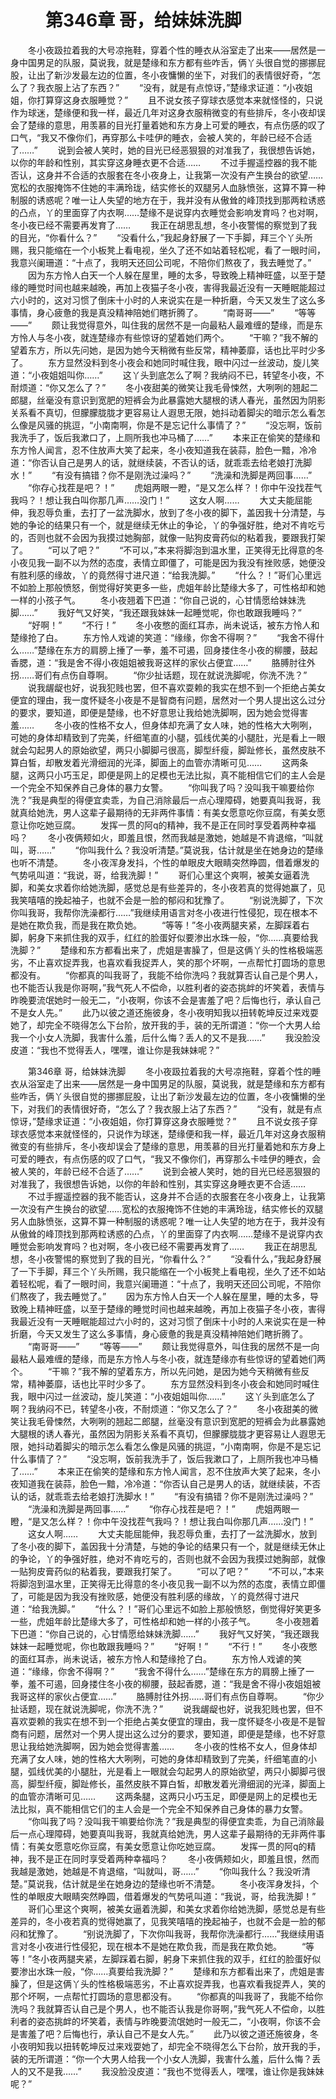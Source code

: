 # 　　第346章 哥，给妹妹洗脚
　　冬小夜趿拉着我的大号凉拖鞋，穿着个性的睡衣从浴室走了出来——居然是一身中国男足的队服，莫说我，就是楚缘和东方都有些咋舌，俩丫头很自觉的挪挪屁股，让出了新沙发最左边的位置，冬小夜慵懒的坐下，对我们的表情很好奇，“怎么了？我衣服上沾了东西？”
　　“没有，就是有点惊讶，”楚缘求证道：“小夜姐姐，你打算穿这身衣服睡觉？”
　　且不说女孩子穿球衣感觉本来就怪怪的，只说作为球迷，楚缘便和我一样，最近几年对这身衣服稍微变的有些排斥，冬小夜却误会了楚缘的意思，用羡慕的目光打量着她和东方身上可爱的睡衣，有点伤感的叹了口气，“我又不像你们，再穿那么卡哇伊的睡衣，会被人笑的，年龄已经不合适了……”
　　说到会被人笑时，她的目光已经恶狠狠的对准我了，我很想告诉她，以你的年龄和性别，其实穿这身睡衣更不合适……
　　不过手握遥控器的我不能否认，这身并不合适的衣服套在冬小夜身上，让我第一次没有产生换台的欲望……宽松的衣服掩饰不住她的丰满玲珑，结实修长的双腿另人血脉愤张，这算不算一种制服的诱惑呢？唯一让人失望的地方在于，我并没有从傲耸的峰顶找到那两粒诱惑的凸点，丫的里面穿了内衣啊……楚缘不是说穿内衣睡觉会影响发育吗？也对啊，冬小夜已经不需要再发育了……
　　我正在胡思乱想，冬小夜警惕的察觉到了我的目光，“你看什么？”
　　“没看什么，”我起身舒展了一下手脚，拜三个丫头所赐，我只能缩在一个小板凳上看电视，坐久了还不如站着轻松呢，看了一眼时间，我意兴阑珊道：“十点了，我明天还回公司呢，不陪你们熬夜了，我去睡觉了。”
　　因为东方怜人白天一个人躲在屋里，睡的太多，导致晚上精神旺盛，以至于楚缘的睡觉时间也越来越晚，再加上夜猫子冬小夜，害得我最近没有一天睡眠能超过六小时的，这对习惯了倒床十小时的人来说实在是一种折磨，今天又发生了这么多事情，身心疲惫的我是真没精神陪她们瞎折腾了。
　　“南哥哥——”
　　“等等——”
　　颇让我觉得意外，叫住我的居然不是一向最粘人最难缠的楚缘，而是东方怜人与冬小夜，就连楚缘亦有些惊讶的望着她们两个。
　　“干嘛？”我不解的望着东方，所以先问她，是因为她今天稍微有些反常，精神萎靡，话也比平时少多了。
　　东方显然没料到冬小夜会和她同时喊住我，眼中闪过一丝波动，旋儿笑道：“小夜姐姐叫你……”
　　这丫头到底怎么了啊？我纳闷不已，转望冬小夜，不耐烦道：“你又怎么了？”
　　冬小夜甜美的微笑让我毛骨悚然，大咧咧的翘起二郎腿，丝毫没有意识到宽肥的短裤会为此暴露她大腿根的诱人春光，虽然因为阴影关系看不真切，但朦朦胧胧才更容易让人遐思无限，她抖动着脚尖的暗示怎么看怎么像是风骚的挑逗，“小南南啊，你是不是忘记什么事情了？”
　　“没忘啊，饭前我洗手了，饭后我漱口了，上厕所我也冲马桶了……”
　　本来正在偷笑的楚缘和东方怜人闻言，忍不住放声大笑了起来，冬小夜知道我在装蒜，脸色一黯，冷冷道：“你否认自己是男人的话，就继续装，不否认的话，就乖乖去给老娘打洗脚水！”
　　“有没有搞错？你不是刚洗过澡吗？”
　　“洗澡和洗脚是两回事……”
　　“你存心找茬是吧？！”
　　虎姐两眼一瞪，“是又怎么样？！你中午没找茬气我吗？！想让我白叫你那几声……没门！”
　　这女人啊……
　　大丈夫能屈能伸，我忍辱负重，去打了一盆洗脚水，放到了冬小夜的脚下，盖因我十分清楚，与她的争论的结果只有一个，就是继续无休止的争论，丫的争强好胜，绝对不肯吃亏的，否则也就不会因为我摸过她胸部，就像一贴狗皮膏药似的粘着我，要跟我打架了。
　　“可以了吧？”
　　“不可以，”本来将脚泡到温水里，正笑得无比得意的冬小夜见我一副不以为然的态度，表情立即僵了，可能是因为我没有挫败感，她便没有胜利感的缘故，丫的竟然得寸进尺道：“给我洗脚。”
　　“什么？！”哥们心里远不如脸上那般愤怒，倒觉得好笑更多一些，虎姐年龄比楚缘大多了，可性格却和她一样的小孩子气。
　　冬小夜翘着下巴道：“你自己说的，心甘情愿给妹妹洗脚……”
　　我好气又好笑，“我还跟我妹妹一起睡觉呢，你也敢跟我睡吗？”
　　“好啊！”
　　“不行！”
　　冬小夜憋的面红耳赤，尚未说话，被东方怜人和楚缘抢了白。
　　东方怜人戏谑的笑道：“缘缘，你舍不得啊？”
　　“我舍不得什么……”楚缘在东方的肩膀上捶了一拳，羞不可遏，回身搂住冬小夜的柳腰，鼓起香腮，道：“我是舍不得小夜姐姐被我哥这样的家伙占便宜……”
　　胳膊肘往外拐……哥们有点伤自尊啊。
　　“你少扯话题，现在就说洗脚呢，你洗不洗？”
　　说我龌龊也好，说我犯贱也罢，但不喜欢耍赖的我实在想不到一个拒绝占美女便宜的理由，我一度怀疑冬小夜是不是智商有问题，居然对一个男人提出这么过分的要求，要知道，即便是楚缘，也不好意思让我给她洗脚啊，因为她会觉得害羞……
　　冬小夜的性格不女人，但身体却充满了女人味，她的性格大大咧咧，可她的身体却精致到了完美，纤细笔直的小腿，弧线优美的小腿肚，光是看上一眼就会勾起男人的原始欲望，两只小脚脚弓很高，脚型纤瘦，脚趾修长，虽然皮肤不算白皙，却散发着光滑细润的光泽，脚面上的血管亦清晰可见……
　　这两条腿，这两只小巧玉足，即便是网上的足模也无法比拟，真不能相信它们的主人会是一个完全不知保养自己身体的暴力女警。
　　“你叫我了吗？没叫我干嘛要给你洗？”我是典型的得便宜卖乖，为自己消除最后一点心理障碍，她要真叫我哥，我就真给她洗，男人这辈子最期待的无非两件事情：有美女愿意吃你豆腐，有美女愿意让你吃她豆腐。
　　发挥一贯的阿q的精神，我不是正在同时享受着两种幸福吗？
　　冬小夜俩颊如火，即羞且恨，然而我越是激她，她越是不肯退缩，“叫就叫，哥……”
　　“你叫我什么？我没听清楚。”莫说我，估计就是坐在她身边的楚缘也听不清楚。
　　冬小夜浑身发抖，个性的单眼皮大眼睛突然睁圆，借着爆发的气势吼叫道：“我说，哥，给我洗脚！”
　　哥们心里这个爽啊，被美女逼着洗脚，和美女求着你给她洗脚，感觉总是有些差异的，冬小夜若真的觉得她赢了，见我笑嘻嘻的挽起袖子，也就不会是一脸的郁闷和犹豫了。
　　“别说洗脚了，下次你叫我哥，我帮你洗澡都行……”我继续用语言对冬小夜进行性侵犯，现在根本不是她在欺负我，而是我在欺负她。
　　“等等！”冬小夜两腿夹紧，左脚踩着右脚，躬身下来抓住我的双手，红红的脸蛋好似要渗出水珠一般，“你……真要给我洗脚？”
　　楚缘和东方都看出来了，虎姐是害臊了，但是这俩丫头的性格极端恶劣，不止喜欢捉弄我，也喜欢看我捉弄人，笑的那个坏啊，一点帮忙打圆场的意思都没有。
　　“你都真的叫我哥了，我能不给你洗吗？我就算否认自己是个男人，也不能否认我是你哥啊，”我气死人不偿命，以胜利者的姿态挑衅的坏笑着，表情与昨晚要流氓她时一般无二，“小夜啊，你该不会是害羞了吧？后悔也行，承认自己不是女人先。”
　　此乃以彼之道还施彼身，冬小夜明知我以扭转乾坤反过来戏耍她了，却完全不晓得怎么下台阶，放开我的手，装的无所谓道：“你一个大男人给我一个小女人洗脚，我害什么羞，后什么悔？丢人的又不是我……”
　　我没脸没皮道：“我也不觉得丢人，嘿嘿，谁让你是我妹妹呢？”

　　第346章 哥，给妹妹洗脚
　　冬小夜趿拉着我的大号凉拖鞋，穿着个性的睡衣从浴室走了出来——居然是一身中国男足的队服，莫说我，就是楚缘和东方都有些咋舌，俩丫头很自觉的挪挪屁股，让出了新沙发最左边的位置，冬小夜慵懒的坐下，对我们的表情很好奇，“怎么了？我衣服上沾了东西？”
　　“没有，就是有点惊讶，”楚缘求证道：“小夜姐姐，你打算穿这身衣服睡觉？”
　　且不说女孩子穿球衣感觉本来就怪怪的，只说作为球迷，楚缘便和我一样，最近几年对这身衣服稍微变的有些排斥，冬小夜却误会了楚缘的意思，用羡慕的目光打量着她和东方身上可爱的睡衣，有点伤感的叹了口气，“我又不像你们，再穿那么卡哇伊的睡衣，会被人笑的，年龄已经不合适了……”
　　说到会被人笑时，她的目光已经恶狠狠的对准我了，我很想告诉她，以你的年龄和性别，其实穿这身睡衣更不合适……
　　不过手握遥控器的我不能否认，这身并不合适的衣服套在冬小夜身上，让我第一次没有产生换台的欲望……宽松的衣服掩饰不住她的丰满玲珑，结实修长的双腿另人血脉愤张，这算不算一种制服的诱惑呢？唯一让人失望的地方在于，我并没有从傲耸的峰顶找到那两粒诱惑的凸点，丫的里面穿了内衣啊……楚缘不是说穿内衣睡觉会影响发育吗？也对啊，冬小夜已经不需要再发育了……
　　我正在胡思乱想，冬小夜警惕的察觉到了我的目光，“你看什么？”
　　“没看什么，”我起身舒展了一下手脚，拜三个丫头所赐，我只能缩在一个小板凳上看电视，坐久了还不如站着轻松呢，看了一眼时间，我意兴阑珊道：“十点了，我明天还回公司呢，不陪你们熬夜了，我去睡觉了。”
　　因为东方怜人白天一个人躲在屋里，睡的太多，导致晚上精神旺盛，以至于楚缘的睡觉时间也越来越晚，再加上夜猫子冬小夜，害得我最近没有一天睡眠能超过六小时的，这对习惯了倒床十小时的人来说实在是一种折磨，今天又发生了这么多事情，身心疲惫的我是真没精神陪她们瞎折腾了。
　　“南哥哥——”
　　“等等——”
　　颇让我觉得意外，叫住我的居然不是一向最粘人最难缠的楚缘，而是东方怜人与冬小夜，就连楚缘亦有些惊讶的望着她们两个。
　　“干嘛？”我不解的望着东方，所以先问她，是因为她今天稍微有些反常，精神萎靡，话也比平时少多了。
　　东方显然没料到冬小夜会和她同时喊住我，眼中闪过一丝波动，旋儿笑道：“小夜姐姐叫你……”
　　这丫头到底怎么了啊？我纳闷不已，转望冬小夜，不耐烦道：“你又怎么了？”
　　冬小夜甜美的微笑让我毛骨悚然，大咧咧的翘起二郎腿，丝毫没有意识到宽肥的短裤会为此暴露她大腿根的诱人春光，虽然因为阴影关系看不真切，但朦朦胧胧才更容易让人遐思无限，她抖动着脚尖的暗示怎么看怎么像是风骚的挑逗，“小南南啊，你是不是忘记什么事情了？”
　　“没忘啊，饭前我洗手了，饭后我漱口了，上厕所我也冲马桶了……”
　　本来正在偷笑的楚缘和东方怜人闻言，忍不住放声大笑了起来，冬小夜知道我在装蒜，脸色一黯，冷冷道：“你否认自己是男人的话，就继续装，不否认的话，就乖乖去给老娘打洗脚水！”
　　“有没有搞错？你不是刚洗过澡吗？”
　　“洗澡和洗脚是两回事……”
　　“你存心找茬是吧？！”
　　虎姐两眼一瞪，“是又怎么样？！你中午没找茬气我吗？！想让我白叫你那几声……没门！”
　　这女人啊……
　　大丈夫能屈能伸，我忍辱负重，去打了一盆洗脚水，放到了冬小夜的脚下，盖因我十分清楚，与她的争论的结果只有一个，就是继续无休止的争论，丫的争强好胜，绝对不肯吃亏的，否则也就不会因为我摸过她胸部，就像一贴狗皮膏药似的粘着我，要跟我打架了。
　　“可以了吧？”
　　“不可以，”本来将脚泡到温水里，正笑得无比得意的冬小夜见我一副不以为然的态度，表情立即僵了，可能是因为我没有挫败感，她便没有胜利感的缘故，丫的竟然得寸进尺道：“给我洗脚。”
　　“什么？！”哥们心里远不如脸上那般愤怒，倒觉得好笑更多一些，虎姐年龄比楚缘大多了，可性格却和她一样的小孩子气。
　　冬小夜翘着下巴道：“你自己说的，心甘情愿给妹妹洗脚……”
　　我好气又好笑，“我还跟我妹妹一起睡觉呢，你也敢跟我睡吗？”
　　“好啊！”
　　“不行！”
　　冬小夜憋的面红耳赤，尚未说话，被东方怜人和楚缘抢了白。
　　东方怜人戏谑的笑道：“缘缘，你舍不得啊？”
　　“我舍不得什么……”楚缘在东方的肩膀上捶了一拳，羞不可遏，回身搂住冬小夜的柳腰，鼓起香腮，道：“我是舍不得小夜姐姐被我哥这样的家伙占便宜……”
　　胳膊肘往外拐……哥们有点伤自尊啊。
　　“你少扯话题，现在就说洗脚呢，你洗不洗？”
　　说我龌龊也好，说我犯贱也罢，但不喜欢耍赖的我实在想不到一个拒绝占美女便宜的理由，我一度怀疑冬小夜是不是智商有问题，居然对一个男人提出这么过分的要求，要知道，即便是楚缘，也不好意思让我给她洗脚啊，因为她会觉得害羞……
　　冬小夜的性格不女人，但身体却充满了女人味，她的性格大大咧咧，可她的身体却精致到了完美，纤细笔直的小腿，弧线优美的小腿肚，光是看上一眼就会勾起男人的原始欲望，两只小脚脚弓很高，脚型纤瘦，脚趾修长，虽然皮肤不算白皙，却散发着光滑细润的光泽，脚面上的血管亦清晰可见……
　　这两条腿，这两只小巧玉足，即便是网上的足模也无法比拟，真不能相信它们的主人会是一个完全不知保养自己身体的暴力女警。
　　“你叫我了吗？没叫我干嘛要给你洗？”我是典型的得便宜卖乖，为自己消除最后一点心理障碍，她要真叫我哥，我就真给她洗，男人这辈子最期待的无非两件事情：有美女愿意吃你豆腐，有美女愿意让你吃她豆腐。
　　发挥一贯的阿q的精神，我不是正在同时享受着两种幸福吗？
　　冬小夜俩颊如火，即羞且恨，然而我越是激她，她越是不肯退缩，“叫就叫，哥……”
　　“你叫我什么？我没听清楚。”莫说我，估计就是坐在她身边的楚缘也听不清楚。
　　冬小夜浑身发抖，个性的单眼皮大眼睛突然睁圆，借着爆发的气势吼叫道：“我说，哥，给我洗脚！”
　　哥们心里这个爽啊，被美女逼着洗脚，和美女求着你给她洗脚，感觉总是有些差异的，冬小夜若真的觉得她赢了，见我笑嘻嘻的挽起袖子，也就不会是一脸的郁闷和犹豫了。
　　“别说洗脚了，下次你叫我哥，我帮你洗澡都行……”我继续用语言对冬小夜进行性侵犯，现在根本不是她在欺负我，而是我在欺负她。
　　“等等！”冬小夜两腿夹紧，左脚踩着右脚，躬身下来抓住我的双手，红红的脸蛋好似要渗出水珠一般，“你……真要给我洗脚？”
　　楚缘和东方都看出来了，虎姐是害臊了，但是这俩丫头的性格极端恶劣，不止喜欢捉弄我，也喜欢看我捉弄人，笑的那个坏啊，一点帮忙打圆场的意思都没有。
　　“你都真的叫我哥了，我能不给你洗吗？我就算否认自己是个男人，也不能否认我是你哥啊，”我气死人不偿命，以胜利者的姿态挑衅的坏笑着，表情与昨晚要流氓她时一般无二，“小夜啊，你该不会是害羞了吧？后悔也行，承认自己不是女人先。”
　　此乃以彼之道还施彼身，冬小夜明知我以扭转乾坤反过来戏耍她了，却完全不晓得怎么下台阶，放开我的手，装的无所谓道：“你一个大男人给我一个小女人洗脚，我害什么羞，后什么悔？丢人的又不是我……”
　　我没脸没皮道：“我也不觉得丢人，嘿嘿，谁让你是我妹妹呢？”
